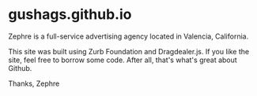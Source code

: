 gushags.github.io
=================
Zephre is a full-service advertising agency located in Valencia, California.

This site was built using Zurb Foundation and Dragdealer.js. 
If you like the site, feel free to borrow some code.
After all, that's what's great about Github.

Thanks,
Zephre
